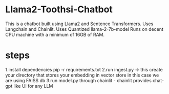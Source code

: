 # Llama2-Toothsi-Chatbot
This is a chatbot built using Llama2 and Sentence Transformers.
Uses Langchain and Chainlit. 
Uses Quantized llama-2-7b-model
Runs on decent CPU machine with a minimum of 16GB of RAM.


# steps
1.install dependencies pip -r requirements.txt
2.run ingest.py -> this create your directory that stores your embedding in vector store in this case we are using FAISS db
3.run model.py through chainlit - chainlit provides chat-gpt like UI for any LLM

